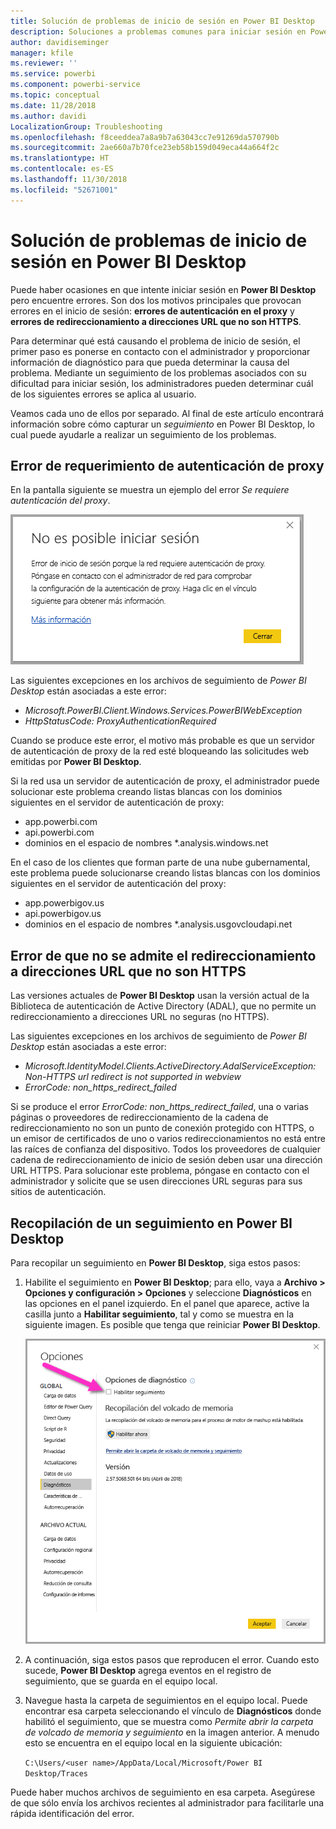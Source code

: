 ```yaml
---
title: Solución de problemas de inicio de sesión en Power BI Desktop
description: Soluciones a problemas comunes para iniciar sesión en Power BI Desktop
author: davidiseminger
manager: kfile
ms.reviewer: ''
ms.service: powerbi
ms.component: powerbi-service
ms.topic: conceptual
ms.date: 11/28/2018
ms.author: davidi
LocalizationGroup: Troubleshooting
ms.openlocfilehash: f8ceeddea7a8a9b7a63043cc7e91269da570790b
ms.sourcegitcommit: 2ae660a7b70fce23eb58b159d049eca44a664f2c
ms.translationtype: HT
ms.contentlocale: es-ES
ms.lasthandoff: 11/30/2018
ms.locfileid: "52671001"
---
```

# <a name="troubleshooting-sign-in-for-power-bi-desktop"></a>Solución de problemas de inicio de sesión en Power BI Desktop
Puede haber ocasiones en que intente iniciar sesión en **Power BI Desktop** pero encuentre errores. Son dos los motivos principales que provocan errores en el inicio de sesión: **errores de autenticación en el proxy** y **errores de redireccionamiento a direcciones URL que no son HTTPS**. 

Para determinar qué está causando el problema de inicio de sesión, el primer paso es ponerse en contacto con el administrador y proporcionar información de diagnóstico para que pueda determinar la causa del problema. Mediante un seguimiento de los problemas asociados con su dificultad para iniciar sesión, los administradores pueden determinar cuál de los siguientes errores se aplica al usuario. 

Veamos cada uno de ellos por separado. Al final de este artículo encontrará información sobre cómo capturar un *seguimiento* en Power BI Desktop, lo cual puede ayudarle a realizar un seguimiento de los problemas.


## <a name="proxy-authentication-required-error"></a>Error de requerimiento de autenticación de proxy

En la pantalla siguiente se muestra un ejemplo del error *Se requiere autenticación del proxy*.

![Error de inicio de sesión para el error de autenticación de proxy](media/desktop-troubleshooting-sign-in/desktop-tshoot-sign-in_01.png)

Las siguientes excepciones en los archivos de seguimiento de *Power BI Desktop* están asociadas a este error:

* *Microsoft.PowerBI.Client.Windows.Services.PowerBIWebException*
* *HttpStatusCode: ProxyAuthenticationRequired*

Cuando se produce este error, el motivo más probable es que un servidor de autenticación de proxy de la red esté bloqueando las solicitudes web emitidas por **Power BI Desktop**. 

Si la red usa un servidor de autenticación de proxy, el administrador puede solucionar este problema creando listas blancas con los dominios siguientes en el servidor de autenticación de proxy:

* app.powerbi.com
* api.powerbi.com
* dominios en el espacio de nombres *.analysis.windows.net

En el caso de los clientes que forman parte de una nube gubernamental, este problema puede solucionarse creando listas blancas con los dominios siguientes en el servidor de autenticación del proxy:

* app.powerbigov.us
* api.powerbigov.us
* dominios en el espacio de nombres *.analysis.usgovcloudapi.net

## <a name="non-https-url-redirect-not-supported-error"></a>Error de que no se admite el redireccionamiento a direcciones URL que no son HTTPS

Las versiones actuales de **Power BI Desktop** usan la versión actual de la Biblioteca de autenticación de Active Directory (ADAL), que no permite un redireccionamiento a direcciones URL no seguras (no HTTPS). 

Las siguientes excepciones en los archivos de seguimiento de *Power BI Desktop* están asociadas a este error:

* *Microsoft.IdentityModel.Clients.ActiveDirectory.AdalServiceException: Non-HTTPS url redirect is not supported in webview*
* *ErrorCode: non_https_redirect_failed*

Si se produce el error *ErrorCode: non_https_redirect_failed*, una o varias páginas o proveedores de redireccionamiento de la cadena de redireccionamiento no son un punto de conexión protegido con HTTPS, o un emisor de certificados de uno o varios redireccionamientos no está entre las raíces de confianza del dispositivo. Todos los proveedores de cualquier cadena de redireccionamiento de inicio de sesión deben usar una dirección URL HTTPS. Para solucionar este problema, póngase en contacto con el administrador y solicite que se usen direcciones URL seguras para sus sitios de autenticación. 

## <a name="how-to-collect-a-trace-in-power-bi-desktop"></a>Recopilación de un seguimiento en Power BI Desktop

Para recopilar un seguimiento en **Power BI Desktop**, siga estos pasos:

1. Habilite el seguimiento en **Power BI Desktop**; para ello, vaya a **Archivo > Opciones y configuración > Opciones** y seleccione **Diagnósticos** en las opciones en el panel izquierdo. En el panel que aparece, active la casilla junto a **Habilitar seguimiento**, tal y como se muestra en la siguiente imagen. Es posible que tenga que reiniciar **Power BI Desktop**.
   
   ![Habilitación del seguimiento en Power BI Desktop](media/desktop-troubleshooting-sign-in/desktop-tshoot-sign-in_02.png)

2. A continuación, siga estos pasos que reproducen el error. Cuando esto sucede, **Power BI Desktop** agrega eventos en el registro de seguimiento, que se guarda en el equipo local.

3. Navegue hasta la carpeta de seguimientos en el equipo local. Puede encontrar esa carpeta seleccionando el vínculo de **Diagnósticos** donde habilitó el seguimiento, que se muestra como *Permite abrir la carpeta de volcado de memoria y seguimiento* en la imagen anterior. A menudo esto se encuentra en el equipo local en la siguiente ubicación:

    `C:\Users/<user name>/AppData/Local/Microsoft/Power BI Desktop/Traces`

Puede haber muchos archivos de seguimiento en esa carpeta. Asegúrese de que sólo envía los archivos recientes al administrador para facilitarle una rápida identificación del error. 

